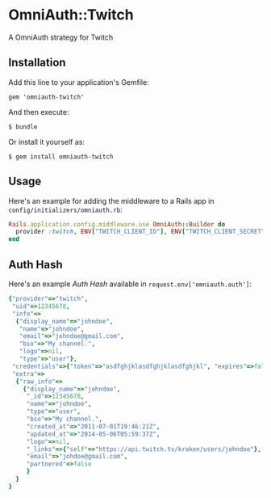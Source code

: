 # OmniAuth::Twitch

A OmniAuth strategy for Twitch

## Installation

Add this line to your application's Gemfile:

    gem 'omniauth-twitch'

And then execute:

    $ bundle

Or install it yourself as:

    $ gem install omniauth-twitch

## Usage

Here's an example for adding the middleware to a Rails app in `config/initializers/omniauth.rb`:

```ruby
Rails.application.config.middleware.use OmniAuth::Builder do
  provider :twitch, ENV["TWITCH_CLIENT_ID"], ENV["TWITCH_CLIENT_SECRET"]
end
```



## Auth Hash

Here's an example *Auth Hash* available in `request.env['omniauth.auth']`:

```ruby
{"provider"=>"twitch",
 "uid"=>12345678,
 "info"=>
  {"display_name"=>"johndoe",
   "name"=>"johndoe",
   "email"=>"johndoe@gmail.com",
   "bio"=>"My channel.",
   "logo"=>nil,
   "type"=>"user"},
 "credentials"=>{"token"=>"asdfghjklasdfghjklasdfghjkl", "expires"=>false},
 "extra"=>
  {"raw_info"=>
    {"display_name"=>"johndoe",
     "_id"=>12345678,
     "name"=>"johndoe",
     "type"=>"user",
     "bio"=>"My channel.",
     "created_at"=>"2011-07-01T19:46:21Z",
     "updated_at"=>"2014-05-06T05:59:37Z",
     "logo"=>nil,
     "_links"=>{"self"=>"https://api.twitch.tv/kraken/users/johndoe"},
     "email"=>"johdoe@gmail.com",
     "partnered"=>false
     }
  }
}
```

